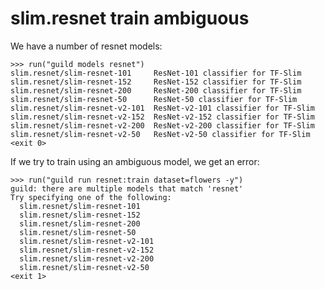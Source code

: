 # slim.resnet train ambiguous

We have a number of resnet models:

    >>> run("guild models resnet")
    slim.resnet/slim-resnet-101     ResNet-101 classifier for TF-Slim
    slim.resnet/slim-resnet-152     ResNet-152 classifier for TF-Slim
    slim.resnet/slim-resnet-200     ResNet-200 classifier for TF-Slim
    slim.resnet/slim-resnet-50      ResNet-50 classifier for TF-Slim
    slim.resnet/slim-resnet-v2-101  ResNet-v2-101 classifier for TF-Slim
    slim.resnet/slim-resnet-v2-152  ResNet-v2-152 classifier for TF-Slim
    slim.resnet/slim-resnet-v2-200  ResNet-v2-200 classifier for TF-Slim
    slim.resnet/slim-resnet-v2-50   ResNet-v2-50 classifier for TF-Slim
    <exit 0>

If we try to train using an ambiguous model, we get an error:

    >>> run("guild run resnet:train dataset=flowers -y")
    guild: there are multiple models that match 'resnet'
    Try specifying one of the following:
      slim.resnet/slim-resnet-101
      slim.resnet/slim-resnet-152
      slim.resnet/slim-resnet-200
      slim.resnet/slim-resnet-50
      slim.resnet/slim-resnet-v2-101
      slim.resnet/slim-resnet-v2-152
      slim.resnet/slim-resnet-v2-200
      slim.resnet/slim-resnet-v2-50
    <exit 1>
